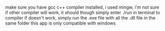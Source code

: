 make sure you have gcc c++ compiler installed, i used mingw, i'm not sure if other compiler will work, it should though
simply enter ./run in terminal to compiler
if doesn't work, simply run the .exe file with all the .dll file in the same folder
this app is only compatible with windows


